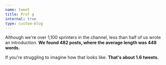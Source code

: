 ```yaml
---
name: tweet
title: Prof g
internal: true
type: custom-blog
---
```


Although we're over 1,100 sprinters in the channel, less than half of us wrote an introduction. **We found 482 posts, where the average length was 448 words.**

If you're struggling to imagine how that looks like. **That's about 1.6 tweets.**
